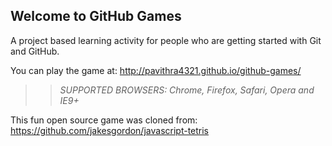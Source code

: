 ## Welcome to GitHub Games

A project based learning activity for people who are getting started with Git and GitHub.

You can play the game at: http://pavithra4321.github.io/github-games/

>> _*SUPPORTED BROWSERS*: Chrome, Firefox, Safari, Opera and IE9+_

This fun open source game was cloned from: https://github.com/jakesgordon/javascript-tetris
